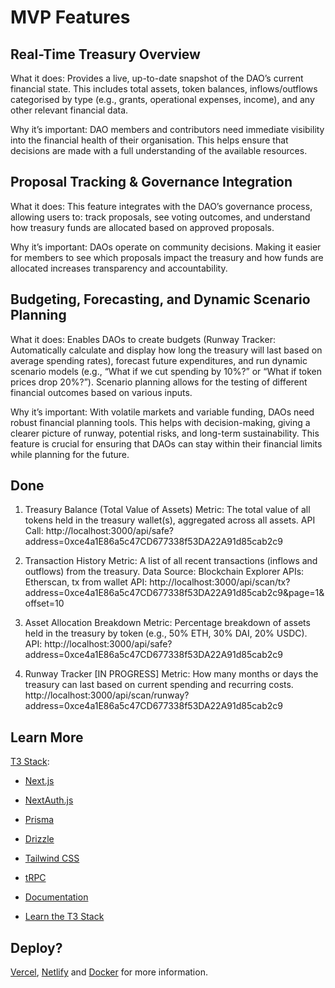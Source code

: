 # MVP Features

## Real-Time Treasury Overview
What it does: Provides a live, up-to-date snapshot of the DAO’s current financial state. This includes total assets, token balances, inflows/outflows categorised by type (e.g., grants, operational expenses, income), and any other relevant financial data.

Why it’s important: DAO members and contributors need immediate visibility into the financial health of their organisation. This helps ensure that decisions are made with a full understanding of the available resources.

## Proposal Tracking & Governance Integration
What it does: This feature integrates with the DAO’s governance process, allowing users to: track proposals, see voting outcomes, and understand how treasury funds are allocated based on approved proposals.

Why it’s important: DAOs operate on community decisions. Making it easier for members to see which proposals impact the treasury and how funds are allocated increases transparency and accountability.

## Budgeting, Forecasting, and Dynamic Scenario Planning
What it does: Enables DAOs to create budgets (Runway Tracker: Automatically calculate and display how long the treasury will last based on average spending rates), forecast future expenditures, and run dynamic scenario models (e.g., “What if we cut spending by 10%?” or “What if token prices drop 20%?”). Scenario planning allows for the testing of different financial outcomes based on various inputs.

Why it’s important: With volatile markets and variable funding, DAOs need robust financial planning tools. This helps with decision-making, giving a clearer picture of runway, potential risks, and long-term sustainability. This feature is crucial for ensuring that DAOs can stay within their financial limits while planning for the future.

## Done
1. Treasury Balance (Total Value of Assets)
Metric: The total value of all tokens held in the treasury wallet(s), aggregated across all assets.
API Call: http://localhost:3000/api/safe?address=0xce4a1E86a5c47CD677338f53DA22A91d85cab2c9

2. Transaction History
Metric: A list of all recent transactions (inflows and outflows) from the treasury.
Data Source:
Blockchain Explorer APIs: Etherscan, tx from wallet
API: http://localhost:3000/api/scan/tx?address=0xce4a1E86a5c47CD677338f53DA22A91d85cab2c9&page=1&offset=10

3. Asset Allocation Breakdown
Metric: Percentage breakdown of assets held in the treasury by token (e.g., 50% ETH, 30% DAI, 20% USDC).
API: http://localhost:3000/api/safe?address=0xce4a1E86a5c47CD677338f53DA22A91d85cab2c9

4. Runway Tracker [IN PROGRESS]
Metric: How many months or days the treasury can last based on current spending and recurring costs.
http://localhost:3000/api/scan/runway?address=0xce4a1E86a5c47CD677338f53DA22A91d85cab2c9

## Learn More
[T3 Stack](https://create.t3.gg/):
- [Next.js](https://nextjs.org)
- [NextAuth.js](https://next-auth.js.org)
- [Prisma](https://prisma.io)
- [Drizzle](https://orm.drizzle.team)
- [Tailwind CSS](https://tailwindcss.com)
- [tRPC](https://trpc.io)

- [Documentation](https://create.t3.gg/)
- [Learn the T3 Stack](https://create.t3.gg/en/faq#what-learning-resources-are-currently-available) 

## Deploy?
[Vercel](https://create.t3.gg/en/deployment/vercel), [Netlify](https://create.t3.gg/en/deployment/netlify) and [Docker](https://create.t3.gg/en/deployment/docker) for more information.
